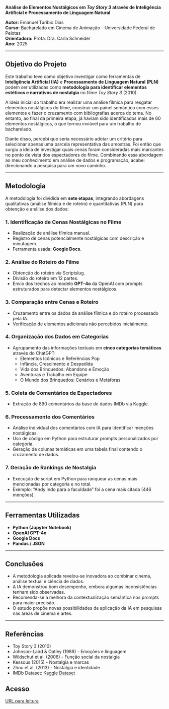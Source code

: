**Análise de Elementos Nostálgicos em *Toy Story 3* através de Inteligência Artificial e Processamento de Linguagem Natural**

**Autor:** Emanuel Turibio Dias  
**Curso:** Bacharelado em Cinema de Animação - Universidade Federal de Pelotas  
**Orientadora:** Profa. Dra. Carla Schneider  
**Ano:** 2025

---

## Objetivo do Projeto

Este trabalho teve como objetivo investigar como ferramentas de **Inteligência Artificial (IA)** e **Processamento de Linguagem Natural (PLN)** podem ser utilizadas como **metodologia para identificar elementos estéticos e narrativos de nostalgia** no filme *Toy Story 3* (2010).

A ideia inicial do trabalho era realizar uma análise fílmica para resgatar elementos nostálgicos do filme, construir um painel semântico com esses elementos e fazer o cruzamento com bibliografias acerca do tema. No entanto, ao final da primeira etapa, já haviam sido identificados mais de 60 elementos nostálgicos, o que tornou inviável para um trabalho de bacharelado.

Diante disso, percebi que seria necessário adotar um critério para selecionar apenas uma parcela representativa das amostras. Foi então que surgiu a ideia de investigar quais cenas foram consideradas mais marcantes no ponto de vista dos espectadores do filme. Combinando essa abordagem ao meu conhecimento em análise de dados e programação, acabei direcionando a pesquisa para um novo caminho.

---

## Metodologia

A metodologia foi dividida em **sete etapas**, integrando abordagens qualitativas (análise fílmica e de roteiro) e quantitativas (PLN) para obtenção e análise dos dados:

### 1. Identificação de Cenas Nostálgicas no Filme
- Realização de análise fílmica manual.
- Registro de cenas potencialmente nostálgicas com descrição e minutagem.
- Ferramenta usada: **Google Docs**.

### 2. Análise do Roteiro do Filme
- Obtenção do roteiro via Scriptslug.
- Divisão do roteiro em 12 partes.
- Envio dos trechos ao modelo **GPT-4o** da OpenAI com prompts estruturados para detectar elementos nostálgicos.

### 3. Comparação entre Cenas e Roteiro
- Cruzamento entre os dados da análise fílmica e do roteiro processado pela IA.
- Verificação de elementos adicionais não percebidos inicialmente.

### 4. Organização dos Dados em Categorias
- Agrupamento das informações textuais em **cinco categorias temáticas** através do ChatGPT:
  - Elementos Icônicos e Referências Pop
  - Infância, Crescimento e Despedida
  - Vida dos Brinquedos: Abandono e Emoção
  - Aventuras e Trabalho em Equipe
  - O Mundo dos Brinquedos: Cenários e Metáforas

### 5. Coleta de Comentários de Espectadores
- Extração de 890 comentários da base de dados IMDb via Kaggle.

### 6. Processamento dos Comentários
- Análise individual dos comentários com IA para identificar menções nostálgicas.
- Uso de código em Python para estruturar prompts personalizados por categoria.
- Geração de colunas temáticas em uma tabela final contendo o cruzamento de dados.

### 7. Geração de Rankings de Nostalgia
- Execução de script em Python para ranquear as cenas mais mencionadas por categoria e no total.
- Exemplo: “Andy indo para a faculdade” foi a cena mais citada (446 menções).

---

## Ferramentas Utilizadas

- **Python (Jupyter Notebook)**
- **OpenAI GPT-4o**
- **Google Docs**
- **Pandas / JSON**

---

## Conclusões

- A metodologia aplicada revelou-se inovadora ao combinar cinema, análise textual e ciência de dados.
- A IA demonstrou bom desempenho, embora algumas inconsistências tenham sido observadas.
- Recomenda-se a melhora da contextualização semântica nos prompts para maior precisão.
- O estudo propõe novas possibilidades de aplicação da IA em pesquisas nas áreas de cinema e artes.

---

## Referências

- Toy Story 3 (2010)
- Johnson-Laird & Oatley (1989) - Emoções e linguagem  
- Wildschut et al. (2006) - Função social da nostalgia  
- Kessous (2015) - Nostalgia e marcas  
- Zhou et al. (2013) - Nostalgia e identidade  
- IMDb Dataset: [Kaggle Dataset](https://www.kaggle.com/datasets/ebiswas/imdb-review-dataset)

## Acesso
[URL para leitura](https://acervosvirtuais.ufpel.edu.br/tccscinema/wp-content/uploads/sites/24/tainacan-items/16/11879/1829393199143517_analise_de_elementos_nostalgicos_em_toy_story_3_atraves_de_inteligencia_artificial_e_processamento_de_linguagem_natural.pdf)
